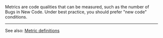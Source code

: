 Metrics are code qualities that can be measured, such as the number of Bugs in New Code. Under best practice, you should prefer "new code" conditions.

---

See also: [Metric definitions](/user-guide/metric-definitions/)
